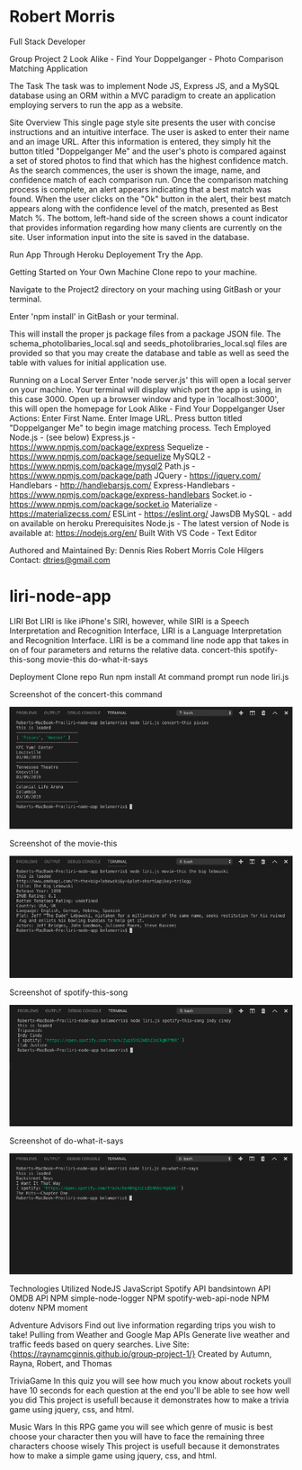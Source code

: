 # Robert Morris
Full Stack Developer


Group Project 2
Look Alike - Find Your Doppelganger - Photo Comparison Matching Application

The Task
The task was to implement Node JS, Express JS, and a MySQL database using an ORM within a MVC paradigm to create an application employing servers to run the app as a website.

Site Overview
This single page style site presents the user with concise instructions and an intuitive interface. The user is asked to enter their name and an image URL. After this information is entered, they simply hit the button titled "Doppelganger Me" and the user's photo is compared against a set of stored photos to find that which has the highest confidence match. As the search commences, the user is shown the image, name, and confidence match of each comparison run. Once the comparison matching process is complete, an alert appears indicating that a best match was found. When the user clicks on the "Ok" button in the alert, their best match appears along with the confidence level of the match, presented as Best Match %. The bottom, left-hand side of the screen shows a count indicator that provides information regarding how many clients are currently on the site. User information input into the site is saved in the database.

Run App Through Heroku Deployement
Try the App.

Getting Started on Your Own Machine
Clone repo to your machine.

Navigate to the Project2 directory on your maching using GitBash or your terminal.

Enter 'npm install' in GitBash or your terminal.

This will install the proper js package files from a package JSON file.
The schema_photolibaries_local.sql and seeds_photolibraries_local.sql files are provided so that you may create the database and table as well as seed the table with values for initial application use.

Running on a Local Server
Enter 'node server.js' this will open a local server on your machine.
Your terminal will display which port the app is using, in this case 3000.
Open up a browser window and type in 'localhost:3000', this will open the homepage for Look Alike - Find Your Doppelganger
User Actions:
Enter First Name.
Enter Image URL.
Press button titled "Doppelganger Me" to begin image matching process.
Tech Employed
Node.js - (see below)
Express.js - https://www.npmjs.com/package/express
Sequelize - https://www.npmjs.com/package/sequelize
MySQL2 - https://www.npmjs.com/package/mysql2
Path.js - https://www.npmjs.com/package/path
JQuery - https://jquery.com/
Handlebars - http://handlebarsjs.com/
Express-Handlebars - https://www.npmjs.com/package/express-handlebars
Socket.io - https://www.npmjs.com/package/socket.io
Materialize - https://materializecss.com/
ESLint - https://eslint.org/
JawsDB MySQL - add on available on heroku
Prerequisites
Node.js - The latest version of Node is available at: https://nodejs.org/en/
Built With
VS Code - Text Editor

Authored and Maintained By:
Dennis Ries
Robert Morris
Cole Hilgers
Contact: dtries@gmail.com


# liri-node-app
LIRI Bot
LIRI is like iPhone's SIRI, however, while SIRI is a Speech Interpretation and Recognition Interface, LIRI is a Language Interpretation and Recognition Interface. LIRI is be a command line node app that takes in on of four parameters and returns the relative data.
concert-this spotify-this-song movie-this do-what-it-says

Deployment
Clone repo
Run npm install
At command prompt run node liri.js <pass in an instruction from above>

Screenshot of the concert-this command

![ ](assets/images/concertthis.png)

Screenshot of the movie-this

![ ](assets/images/moviethis.png)

Screenshot of spotify-this-song

![ ](assets/images/spotify.png)

Screenshot of do-what-it-says

![ ](assets/images/dowhatitsays.png)

Technologies Utilized
NodeJS
JavaScript
Spotify API
bandsintown API
OMDB API
NPM simple-node-logger
NPM spotify-web-api-node
NPM dotenv
NPM moment

Adventure Advisors
Find out live information regarding trips you wish to take!
Pulling from Weather and Google Map APIs
Generate live weather and traffic feeds based on query searches.
Live Site: {https://raynamcginnis.github.io/group-project-1/} Created by Autumn, Rayna, Robert, and Thomas


TriviaGame
In this quiz you will see how much you know about rockets youll have 10 seconds for each question at the end you'll be able to see how well you did This project is usefull because it demonstrates how to make a trivia game using jquery, css, and html.

Music Wars
In this RPG game you will see which genre of music is best choose your character then you will have to face the remaining three characters choose wisely This project is usefull because it demonstrates how to make a simple game using jquery, css, and html.

